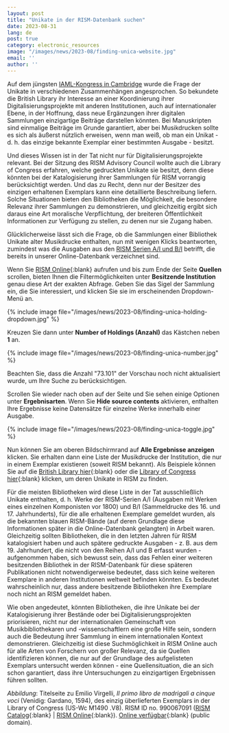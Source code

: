 ```yaml
---
layout: post
title: "Unikate in der RISM-Datenbank suchen"
date: 2023-08-31
lang: de
post: true
category: electronic_resources
image: "/images/news/2023-08/finding-unica-website.jpg"
email: ''
author: ''
---
```


Auf dem jüngsten [IAML-Kongress in Cambridge](/publications/iaml-congresses/2023.html) wurde die Frage der Unikate in verschiedenen Zusammenhängen angesprochen. So bekundete die British Library ihr Interesse an einer Koordinierung ihrer Digitalisierungsprojekte mit anderen Institutionen, auch auf internationaler Ebene, in der Hoffnung, dass neue Ergänzungen ihrer digitalen Sammlungen einzigartige Beiträge darstellen könnten. Bei Manuskripten sind einmalige Beiträge im Grunde garantiert, aber bei Musikdrucken sollte es sich als äußerst nützlich erweisen, wenn man weiß, ob man ein Unikat - d. h. das einzige bekannte Exemplar einer bestimmten Ausgabe - besitzt.  

Und dieses Wissen ist in der Tat nicht nur für Digitalisierungsprojekte relevant. Bei der Sitzung des RISM Advisory Council wollte auch die Library of Congress erfahren, welche gedruckten Unikate sie besitzt, denn diese könnten bei der Katalogisierung ihrer Sammlungen für RISM vorrangig berücksichtigt werden. Und das zu Recht, denn nur der Besitzer des einzigen erhaltenen Exemplars kann eine detaillierte Beschreibung liefern. Solche Situationen bieten den Bibliotheken die Möglichkeit, die besondere Relevanz ihrer Sammlungen zu demonstrieren, und gleichzeitig ergibt sich daraus eine Art moralische Verpflichtung, der breiteren Öffentlichkeit Informationen zur Verfügung zu stellen, zu denen nur sie Zugang haben.  

Glücklicherweise lässt sich die Frage, ob die Sammlungen einer Bibliothek Unikate alter Musikdrucke enthalten, nun mit wenigen Klicks beantworten, zumindest was die Ausgaben aus den [RISM Serien A/I und B/I](/publications.html#series-a-inventories-of-musical-sources) betrifft, die bereits in unserer Online-Datenbank verzeichnet sind.

Wenn Sie [RISM Online](https://rism.online/?mode=sources){:blank} aufrufen und bis zum Ende der Seite **Quellen** scrollen, bieten Ihnen die Filtermöglichkeiten unter **Besitzende Institution** genau diese Art der exakten Abfrage. Geben Sie das Sigel der Sammlung ein, die Sie interessiert, und klicken Sie sie im erscheinenden Dropdown-Menü an.

{% include image file="/images/news/2023-08/finding-unica-holding-dropdown.jpg" %}

Kreuzen Sie dann unter **Number of Holdings (Anzahl)** das Kästchen neben **1** an.

{% include image file="/images/news/2023-08/finding-unica-number.jpg" %}

Beachten Sie, dass die Anzahl "73.101" der Vorschau noch nicht aktualisiert wurde, um Ihre Suche zu berücksichtigen.  

Scrollen Sie wieder nach oben auf der Seite und Sie sehen einige Optionen unter **Ergebnisarten**. Wenn Sie **Hide source contents** aktivieren, enthalten Ihre Ergebnisse keine Datensätze für einzelne Werke innerhalb einer Ausgabe.

{% include image file="/images/news/2023-08/finding-unica-toggle.jpg" %}

Nun können Sie am oberen Bildschirmrand auf **Alle Ergebnisse anzeigen** klicken. Sie erhalten dann eine Liste der Musikdrucke der Institution, die nur in einem Exemplar existieren (soweit RISM bekannt). Als Beispiele können Sie auf die [British Library hier](https://rism.online/search?mode=sources&fq=hide-source-contents%3Atrue&fq=num-holdings%3A1&fq=sigla%3AGB-Lbl&fb=sigla%3Aintersection&page=1&rows=20){:blank} oder die [Library of Congress hier](https://rism.online/search?mode=sources&fq=hide-source-contents%3Atrue&fq=num-holdings%3A1&fq=sigla%3AUS-Wc&fb=sigla%3Aintersection&page=1&rows=20){:blank} klicken, um deren Unikate in RISM zu finden.  

Für die meisten Bibliotheken wird diese Liste in der Tat ausschließlich Unikate enthalten, d. h. Werke der RISM-Serien A/I (Ausgaben mit Werken eines einzelnen Komponisten vor 1800) und B/I (Sammeldrucke des 16. und 17. Jahrhunderts), für die alle erhaltenen Exemplare gemeldet wurden, als die bekannten blauen RISM-Bände (auf deren Grundlage diese Informationen später in die Online-Datenbank gelangten) in Arbeit waren. Gleichzeitig sollten Bibliotheken, die in den letzten Jahren für RISM katalogisiert haben und auch spätere gedruckte Ausgaben - z. B. aus dem 19. Jahrhundert, die nicht von den Reihen A/I und B erfasst wurden - aufgenommen haben, sich bewusst sein, dass das Fehlen einer weiteren besitzenden Bibliothek in der RISM-Datenbank für diese späteren Publikationen nicht notwendigerweise bedeutet, dass sich keine weiteren Exemplare in anderen Institutionen weltweit befinden könnten. Es bedeutet wahrscheinlich nur, dass andere besitzende Bibliotheken ihre Exemplare noch nicht an RISM gemeldet haben.

Wie oben angedeutet, könnten Bibliotheken, die ihre Unikate bei der Katalogisierung ihrer Bestände oder bei Digitalisierungsprojekten priorisieren, nicht nur der internationalen Gemeinschaft von Musikbibliothekaren und -wissenschaftlern eine große Hilfe sein, sondern auch die Bedeutung ihrer Sammlung in einem internationalen Kontext demonstrieren. Gleichzeitig ist diese Suchmöglichkeit in RISM Online auch für alle Arten von Forschern von großer Relevanz, da sie Quellen identifizieren können, die nur auf der Grundlage des aufgelisteten Exemplars untersucht werden können - eine Quellensituation, die an sich schon garantiert, dass ihre Untersuchungen zu einzigartigen Ergebnissen führen sollten.  

_Abbildung_: Titelseite zu Emilio Virgelli, _Il primo libro de madrigali a cinque voci_ (Venidig: Gardano, 1594), des einzig überlieferten Exemplars in der Library of Congress (US-Wc M1490 .V8). RISM ID no. 990067091 ([RISM Catalog](https://opac.rism.info/search?id=990067091&View=rism){:blank} \| [RISM Online](https://rism.online/sources/990067091){:blank}). [Online verfügbar](https://hdl.loc.gov/loc.music/ihas.200154793){:blank} (public domain).

